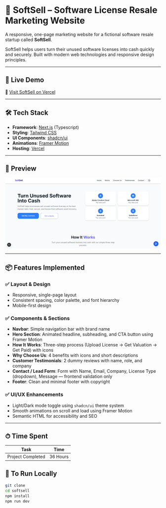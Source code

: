 # 📑 SoftSell – Software License Resale Marketing Website

A responsive, one-page marketing website for a fictional software resale startup called **SoftSell**.

SoftSell helps users turn their unused software licenses into cash quickly and securely. Built with modern web technologies and responsive design principles.

---

## 🚀 Live Demo

🔗 [Visit SoftSell on Vercel](https://soft-sell-rho.vercel.app/)


---

## 🛠 Tech Stack

- **Framework**: [Next.js](https://nextjs.org/) (Typescript)
- **Styling**: [Tailwind CSS](https://tailwindcss.com/)
- **UI Components**: [shadcn/ui](https://ui.shadcn.com/)
- **Animations**: [Framer Motion](https://www.framer.com/motion/)
- **Hosting**: [Vercel](https://vercel.com/)

---

## 📸 Preview

![SoftSell Hero Section Preview](public/softsell.png)

---

## 📦 Features Implemented

### ✅ Layout & Design

- Responsive, single-page layout
- Consistent spacing, color palette, and font hierarchy
- Mobile-first design

### ✅ Components & Sections

- **Navbar**: Simple navigation bar with brand name
- **Hero Section**: Animated headline, subheading, and CTA button using Framer Motion
- **How It Works**: Three-step process (Upload License → Get Valuation → Get Paid) with icons
- **Why Choose Us**: 4 benefits with icons and short descriptions
- **Customer Testimonials**: 2 dummy reviews with name, role, and company
- **Contact / Lead Form**: Form with Name, Email, Company, License Type (dropdown), Message — frontend validation only
- **Footer**: Clean and minimal footer with copyright

### ✅ UI/UX Enhancements

- Light/Dark mode toggle using `shadcn/ui` theme system
- Smooth animations on scroll and load using Framer Motion
- Semantic HTML for accessibility and SEO

---

## ⏱ Time Spent

| Task                        | Time        |
|-----------------------------|-------------|
| Project Completed           | 36 Hours    |

## 🧪 To Run Locally

```bash
git clone 
cd softsell
npm install
npm run dev



